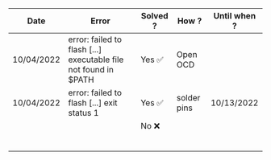 | **Date**    | **Error**                                                        | **Solved ?** | **How ?** | **Until when ?** |
|-------------|------------------------------------------------------------------|--------------|-----------| -----------------|
| 10/04/2022  | error: failed to flash [...] executable file not found in $PATH  |  Yes    ✅   | Open OCD  |                 |
| 10/04/2022  | error: failed to flash [...] exit status 1                       |  Yes    ✅   | solder pins|  10/13/2022    |
|             |                                                                  |  No     ❌   |           |                 |
|             |                                                                  |              |           |                  |
|             |                                                                  |              |           |                  |
|             |                                                                  |              |           |                  |
|             |                                                                  |              |           |                  |
|             |                                                                  |              |           |                  |
|             |                                                                  |              |           |                  |
